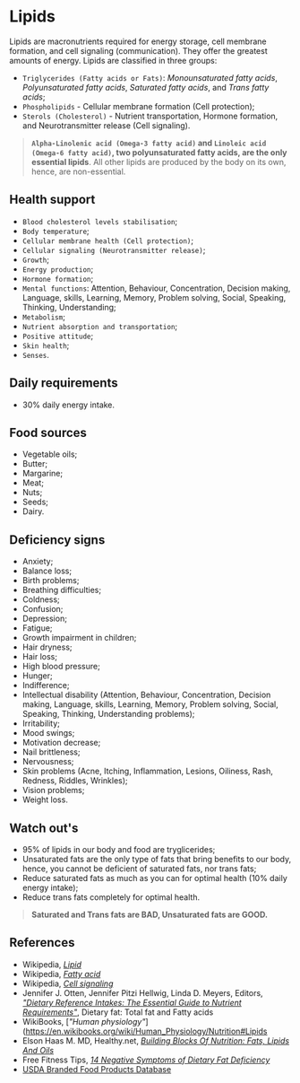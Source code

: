 # Lipids
Lipids are macronutrients required for energy storage, cell membrane formation, and cell signaling (communication). They offer the greatest amounts of energy. Lipids are classified in three groups:

- `Triglycerides (Fatty acids or Fats)`: _Monounsaturated fatty acids_, _Polyunsaturated fatty acids_, _Saturated fatty acids_, and _Trans fatty acids_;
- `Phospholipids` - Cellular membrane formation (Cell protection);
- `Sterols (Cholesterol)` - Nutrient transportation, Hormone formation, and Neurotransmitter release (Cell signaling).

> __`Alpha-Linolenic acid (Omega-3 fatty acid)` and `Linoleic acid (Omega-6 fatty acid)`, two polyunsaturated fatty acids, are the only essential lipids__. All other lipids are produced by the body on its own, hence, are non-essential.

## Health support
- `Blood cholesterol levels stabilisation`;
- `Body temperature`;
- `Cellular membrane health (Cell protection)`;
- `Cellular signaling (Neurotransmitter release)`;
- `Growth`;
- `Energy production`;
- `Hormone formation`;
- `Mental functions`: Attention, Behaviour, Concentration, Decision making, Language, skills, Learning, Memory, Problem solving, Social, Speaking, Thinking, Understanding;
- `Metabolism`;
- `Nutrient absorption and transportation`;
- `Positive attitude`;
- `Skin health`;
- `Senses`.

## Daily requirements
- 30% daily energy intake.

## Food sources
- Vegetable oils;
- Butter;
- Margarine;
- Meat;
- Nuts;
- Seeds;
- Dairy.

## Deficiency signs
- Anxiety;
- Balance loss;
- Birth problems;
- Breathing difficulties;
- Coldness;
- Confusion;
- Depression;
- Fatigue;
- Growth impairment in children;
- Hair dryness;
- Hair loss;
- High blood pressure;
- Hunger;
- Indifference;
- Intellectual disability (Attention, Behaviour, Concentration, Decision making, Language, skills, Learning, Memory, Problem solving, Social, Speaking, Thinking, Understanding problems);
- Irritability;
- Mood swings;
- Motivation decrease;
- Nail brittleness;
- Nervousness;
- Skin problems (Acne, Itching, Inflammation, Lesions, Oiliness, Rash, Redness, Riddles, Wrinkles);
- Vision problems;
- Weight loss.

## Watch out's
- 95% of lipids in our body and food are tryglicerides;
- Unsaturated fats are the only type of fats that bring benefits to our body, hence, you cannot be deficient of saturated fats, nor trans fats;
- Reduce saturated fats as much as you can for optimal health (10% daily energy intake);
- Reduce trans fats completely for optimal health.

> __Saturated and Trans fats are BAD, Unsaturated fats are GOOD.__

## References
- Wikipedia, [_Lipid_](https://en.wikipedia.org/wiki/Lipid)
- Wikipedia, [_Fatty acid_](https://en.wikipedia.org/wiki/Fatty_acid)
- Wikipedia, [_Cell signaling_](https://en.wikipedia.org/wiki/Cell_signaling)
- Jennifer J. Otten, Jennifer Pitzi Hellwig, Linda D. Meyers, Editors, [_"Dietary Reference Intakes: The Essential Guide to Nutrient Requirements"_](https://www.amazon.com/Dietary-Reference-Intakes-Essential-Requirements/dp/0309157420), Dietary fat: Total fat and Fatty acids
- WikiBooks, [_"Human physiology"_](https://en.wikibooks.org/wiki/Human_Physiology/Nutrition#Lipids
- Elson Haas M. MD, Healthy.net, [_Building Blocks Of Nutrition: Fats, Lipids And Oils_](http://www.healthy.net/Health/Article/Fats_Lipids_and_Oils/2099/1)
- Free Fitness Tips, [_14 Negative Symptoms of Dietary Fat Deficiency_](http://freefitnesstips.co.uk/dietary-fat-deficiency/)
- [USDA Branded Food Products Database](https://ndb.nal.usda.gov/ndb/nutrients/report/nutrientsfrm?max=1000&offset=0&totCount=0&nutrient1=204&nutrient2=&nutrient3=&subset=0&sort=c&measureby=g)